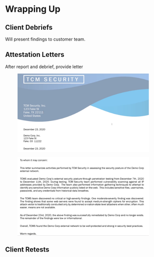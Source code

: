 # Wrapping Up

## Client Debriefs <a href="#lecture_heading" id="lecture_heading"></a>

Will present findings to customer team.

## Attestation Letters <a href="#lecture_heading" id="lecture_heading"></a>

After report and debrief, provide letter

<figure><img src="../.gitbook/assets/image (61).png" alt=""><figcaption></figcaption></figure>

<figure><img src="../.gitbook/assets/image (62).png" alt=""><figcaption></figcaption></figure>

## Client Retests <a href="#lecture_heading" id="lecture_heading"></a>

